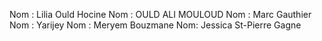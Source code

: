 Nom : Lilia Ould Hocine
Nom : OULD ALI MOULOUD
Nom : Marc Gauthier
Nom : Yarijey
Nom : Meryem Bouzmane
Nom: Jessica St-Pierre Gagne

